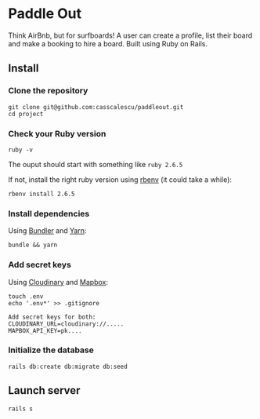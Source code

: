 # Paddle Out
Think AirBnb, but for surfboards! A user can create a profile, list their board and make a booking to hire a board.
Built using Ruby on Rails.

## Install

### Clone the repository

```shell
git clone git@github.com:casscalescu/paddleout.git
cd project
```

### Check your Ruby version

```shell
ruby -v
```

The ouput should start with something like `ruby 2.6.5`

If not, install the right ruby version using [rbenv](https://github.com/rbenv/rbenv) (it could take a while):

```shell
rbenv install 2.6.5
```

### Install dependencies

Using [Bundler](https://github.com/bundler/bundler) and [Yarn](https://github.com/yarnpkg/yarn):

```shell
bundle && yarn
```

### Add secret keys

Using [Cloudinary](https://cloudinary.com/) and [Mapbox](https://account.mapbox.com/):

```shell
touch .env
echo '.env*' >> .gitignore

Add secret keys for both:
CLOUDINARY_URL=cloudinary://.....
MAPBOX_API_KEY=pk....
```

### Initialize the database

```shell
rails db:create db:migrate db:seed
```

## Launch server

```shell
rails s
```
